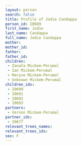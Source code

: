 ```yaml
---
layout: person
search: false
title: Profile of Jodie Candappa
person_id: I0689
first_name: Jodie
last_name: Candappa
full_name: Jodie Candappa
mother: 
mother_id: 
father: 
father_id: 
children:
 - Zanata Mickem-Perumal
 - Ian Mickem-Perumal
 - Maryse Mickem-Perumal
 - Unknown Mickem-Perumal
children_ids:
 - I0690
 - I0691
 - I0692
 - I0693
partners:
 - Vernon Mickem-Perumal
partner_ids:
 - I0677
relevant_trees_names:
relevant_trees_ids:
sex: F
---
```


